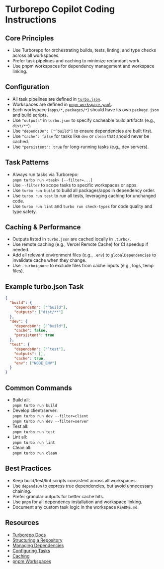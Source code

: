 <!--
Custom instructions for Copilot: Turborepo Usage and Optimization in pnpm-based TypeScript Monorepos

These guidelines help Copilot generate fast, maintainable, and idiomatic monorepo build/task code.
-->

# Turborepo Copilot Coding Instructions

## Core Principles

- Use Turborepo for orchestrating builds, tests, linting, and type checks across all workspaces.
- Prefer task pipelines and caching to minimize redundant work.
- Use pnpm workspaces for dependency management and workspace linking.

## Configuration

- All task pipelines are defined in [`turbo.json`](../../turbo.json).
- Workspaces are defined in [`pnpm-workspace.yaml`](../../pnpm-workspace.yaml).
- Each workspace (`apps/*`, `packages/*`) should have its own `package.json` and build scripts.
- Use `"outputs"` in `turbo.json` to specify cacheable build artifacts (e.g., `dist/**`).
- Use `"dependsOn": ["^build"]` to ensure dependencies are built first.
- Use `"cache": false` for tasks like `dev` or `clean` that should never be cached.
- Use `"persistent": true` for long-running tasks (e.g., dev servers).

## Task Patterns

- Always run tasks via Turborepo:  
  `pnpm turbo run <task> [--filter=...]`
- Use `--filter` to scope tasks to specific workspaces or apps.
- Use `turbo run build` to build all packages/apps in dependency order.
- Use `turbo run test` to run all tests, leveraging caching for unchanged code.
- Use `turbo run lint` and `turbo run check-types` for code quality and type safety.

## Caching & Performance

- Outputs listed in `turbo.json` are cached locally in `.turbo/`.
- Use remote caching (e.g., Vercel Remote Cache) for CI speedup if needed.
- Add all relevant environment files (e.g., `.env`) to `globalDependencies` to invalidate cache when they change.
- Use `.turboignore` to exclude files from cache inputs (e.g., logs, temp files).

## Example turbo.json Task

```json
{
  "build": {
    "dependsOn": ["^build"],
    "outputs": ["dist/**"]
  },
  "dev": {
    "dependsOn": ["^build"],
    "cache": false,
    "persistent": true
  },
  "test": {
    "dependsOn": ["^test"],
    "outputs": [],
    "cache": true,
    "env": ["NODE_ENV"]
  }
}
```

## Common Commands

- Build all:  
  `pnpm turbo run build`
- Develop client/server:  
  `pnpm turbo run dev --filter=client`  
  `pnpm turbo run dev --filter=server`
- Test all:  
  `pnpm turbo run test`
- Lint all:  
  `pnpm turbo run lint`
- Clean all:  
  `pnpm turbo run clean`

## Best Practices

- Keep build/test/lint scripts consistent across all workspaces.
- Use `dependsOn` to express true dependencies, but avoid unnecessary chaining.
- Prefer granular outputs for better cache hits.
- Use `pnpm` for all dependency installation and workspace linking.
- Document any custom task logic in the workspace `README.md`.

## Resources

- [Turborepo Docs](https://turborepo.com/docs)
- [Structuring a Repository](https://turborepo.com/docs/crafting-your-repository/structuring-a-repository)
- [Managing Dependencies](https://turborepo.com/docs/crafting-your-repository/managing-dependencies)
- [Configuring Tasks](https://turborepo.com/docs/crafting-your-repository/configuring-tasks)
- [Caching](https://turborepo.com/docs/crafting-your-repository/caching)
- [pnpm Workspaces](https://pnpm.io/workspaces)

<!-- End of Turborepo custom instructions -->
